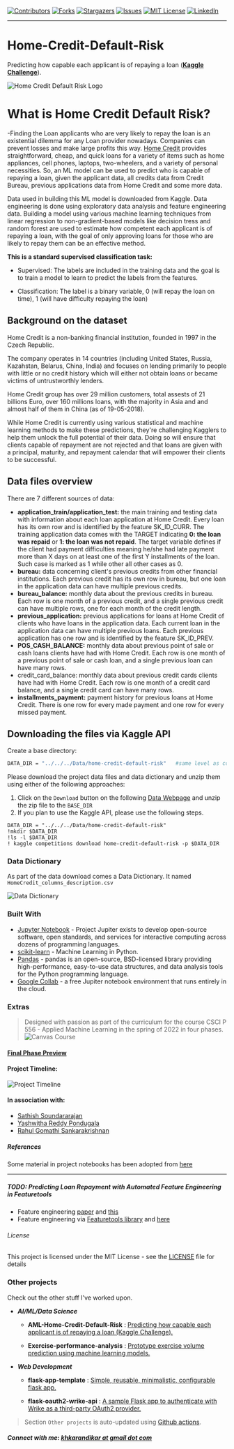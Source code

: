 [![Contributors][contributors-shield]][contributors-url]
[![Forks][forks-shield]][forks-url]
[![Stargazers][stars-shield]][stars-url]
[![Issues][issues-shield]][issues-url]
[![MIT License][license-shield]][license-url]
[![LinkedIn][linkedin-shield]][linkedin-url]

---


# Home-Credit-Default-Risk

Predicting how capable each applicant is of repaying a loan (**[Kaggle Challenge](https://www.kaggle.com/c/home-credit-default-risk)**).

![Home Credit Default Risk Logo](assets/about-us-home-credit.jpg)

# What is Home Credit Default Risk?

-Finding the Loan applicants who are very likely to repay the loan is an existential dilemma for any
Loan provider nowadays. Companies can prevent losses and make large profits this way. [Home
Credit](https://homecredit.ph/) provides straightforward, cheap, and quick loans for a variety of items such as home
appliances, cell phones, laptops, two-wheelers, and a variety of personal necessities. So, an ML
model can be used to predict who is capable of repaying a loan, given the applicant data, all
credits data from Credit Bureau, previous applications data from Home Credit and some more
data.

Data used in building this ML model is downloaded from Kaggle. Data engineering is done
using exploratory data analysis and feature engineering data. Building a model using various
machine learning techniques from linear regression to non-gradient-based models like decision
tress and random forest are used to estimate how competent each applicant is of repaying a
loan, with the goal of only approving loans for those who are likely to repay them can be an
effective method.

__This is a standard supervised classification task:__

+ Supervised: The labels are included in the training data and the goal is to train a model to learn to predict the labels from the features.

+ Classification: The label is a binary variable, 0 (will repay the loan on time), 1 (will have difficulty repaying the loan)

## Background on the dataset
Home Credit is a non-banking financial institution, founded in 1997 in the Czech Republic.

The company operates in 14 countries (including United States, Russia, Kazahstan, Belarus, China, India) and focuses on lending primarily to people with little or no credit history which will either not obtain loans or became victims of untrustworthly lenders.

Home Credit group has over 29 million customers, total assests of 21 billions Euro, over 160 millions loans, with the majority in Asia and and almost half of them in China (as of 19-05-2018).

While Home Credit is currently using various statistical and machine learning methods to make these predictions, they're challenging Kagglers to help them unlock the full potential of their data. Doing so will ensure that clients capable of repayment are not rejected and that loans are given with a principal, maturity, and repayment calendar that will empower their clients to be successful.

## Data files overview
There are 7 different sources of data:

* __application_train/application_test:__ the main training and testing data with information about each loan application at Home Credit. Every loan has its own row and is identified by the feature SK_ID_CURR. The training application data comes with the TARGET indicating __0: the loan was repaid__ or __1: the loan was not repaid__. The target variable defines if the client had payment difficulties meaning he/she had late payment more than X days on at least one of the first Y installments of the loan. Such case is marked as 1 while other all other cases as 0.
* __bureau:__ data concerning client's previous credits from other financial institutions. Each previous credit has its own row in bureau, but one loan in the application data can have multiple previous credits.
* __bureau_balance:__ monthly data about the previous credits in bureau. Each row is one month of a previous credit, and a single previous credit can have multiple rows, one for each month of the credit length.
* __previous_application:__ previous applications for loans at Home Credit of clients who have loans in the application data. Each current loan in the application data can have multiple previous loans. Each previous application has one row and is identified by the feature SK_ID_PREV.
* __POS_CASH_BALANCE:__ monthly data about previous point of sale or cash loans clients have had with Home Credit. Each row is one month of a previous point of sale or cash loan, and a single previous loan can have many rows.
* credit_card_balance: monthly data about previous credit cards clients have had with Home Credit. Each row is one month of a credit card balance, and a single credit card can have many rows.
* __installments_payment:__ payment history for previous loans at Home Credit. There is one row for every made payment and one row for every missed payment.

## Downloading the files via Kaggle API

Create a base directory:

```bash
DATA_DIR = "../../../Data/home-credit-default-risk"   #same level as course repo in the data directory
```

Please download the project data files and data dictionary and unzip them using either of the following approaches:

1. Click on the `Download` button on the following [Data Webpage](https://www.kaggle.com/c/home-credit-default-risk/data) and unzip the  zip file to the `BASE_DIR`
2. If you plan to use the Kaggle API, please use the following steps.

```shell
DATA_DIR = "../../../Data/home-credit-default-risk"   
!mkdir $DATA_DIR
!ls -l $DATA_DIR
! kaggle competitions download home-credit-default-risk -p $DATA_DIR
```

### Data Dictionary

As part of the data download comes a  Data Dictionary. It named `HomeCredit_columns_description.csv`

![Data Dictionary](assets/home_credit.png)


### Built With

* [Jupyter Notebook](http://jupyter.org/) - Project Jupiter exists to develop open-source software, open standards, and services for interactive computing across dozens of programming languages.
* [scikit-learn](http://scikit-learn.org/stable/) - Machine Learning in Python.
* [Pandas](https://pandas.pydata.org/) - pandas is an open-source, BSD-licensed library providing high-performance, easy-to-use data structures, and data analysis tools for the Python programming language.
* [Google Collab](https://colab.research.google.com) - a free Jupiter notebook environment that runs entirely in the cloud.

### Extras

> Designed with passion as part of the curriculum for the course CSCI P 556 - Applied Machine Learning in the spring of 2022 in four phases.
![Canvas Course](assets/MachineLearningHeader.jpg)

#### [Final Phase Preview](https://kiran-karandikar.github.io/AML-Home-Credit-Default-Risk/)

#### Project Timeline:

![Project Timeline](assets/project-timeline.png)
 
#### In association with:

- [Sathish Soundararajan](mailto:satsoun@iu.edu)
- [Yashwitha Reddy Pondugala](mailto:ypondug@iu.edu)
- [Rahul Gomathi Sankarakrishnan](mailto:rgomathi@iu.edu)

#####  References

Some material in project notebooks has been adopted
from [here](https://www.kaggle.com/willkoehrsen/start-here-a-gentle-introduction/notebook)

---


##### TODO: Predicting Loan Repayment with Automated Feature Engineering in Featuretools

* Feature engineering  [paper](https://dai.lids.mit.edu/wp-content/uploads/2017/10/DSAA_DSM_2015.pdf) and [this](https://www.analyticsvidhya.com/blog/2017/08/catboost-automated-categorical-data/)
* Feature engineering via [Featuretools library](https://github.com/Featuretools/predict-loan-repayment/blob/master/Automated%20Loan%20Repayment.ipynb) and [here](https://www.analyticsvidhya.com/blog/2018/08/guide-automated-feature-engineering-featuretools-python/)

###### License

This project is licensed under the MIT License - see the [LICENSE](LICENSE) file
for details


[contributors-shield]: https://img.shields.io/github/contributors/kiran-karandikar/AML-Home-Credit-Default-Risk?style=for-the-badge

[contributors-url]: https://github.com/Kiran-Karandikar/AML-Home-Credit-Default-Risk/graphs/contributors

[forks-shield]: https://img.shields.io/github/forks/Kiran-Karandikar/AML-Home-Credit-Default-Risk?style=for-the-badge

[forks-url]: https://github.com/Kiran-Karandikar/AML-Home-Credit-Default-Risk/network

[stars-shield]: https://img.shields.io/github/stars/Kiran-Karandikar/AML-Home-Credit-Default-Risk?style=for-the-badge

[stars-url]: https://github.com/Kiran-Karandikar/AML-Home-Credit-Default-Risk/stargazers

[issues-shield]: https://img.shields.io/github/issues/Kiran-Karandikar/AML-Home-Credit-Default-Risk?style=for-the-badge

[issues-url]: https://github.com/Kiran-Karandikar/AML-Home-Credit-Default-Risk/issues

[license-shield]: https://img.shields.io/github/license/Kiran-Karandikar/AML-Home-Credit-Default-Risk?style=for-the-badge

[license-url]: https://github.com/Kiran-Karandikar/AML-Home-Credit-Default-Risk/blob/master/LICENSE

[linkedin-shield]: https://img.shields.io/badge/-LinkedIn-black.svg?style=for-the-badge&logo=linkedin&colorB=555

[linkedin-url]: https://linkedin.com/in/kiran-karandikar








### Other projects

Check out the other stuff I've worked upon.

- ___AI/ML/Data Science___

  - **AML-Home-Credit-Default-Risk** : [Predicting how capable each applicant is of repaying a loan \(Kaggle Challenge\).](https://github.com/Kiran-Karandikar/AML-Home-Credit-Default-Risk)

  - **Exercise-performance-analysis** : [Prototype exercise volume prediction using machine learning models.](https://github.com/Kiran-Karandikar/Exercise-performance-analysis)

- ___Web Development___

  - **flask-app-template** : [Simple, reusable, minimalistic, configurable flask app.](https://github.com/Kiran-Karandikar/flask-app-template)

  - **flask-oauth2-wrike-api** : [A sample Flask app to authenticate with Wrike as a third-party OAuth2 provider.](https://github.com/Kiran-Karandikar/flask-oauth2-wrike-api)

> Section `Other projects` is auto-updated using [Github actions](https://github.com/features/actions). 


##### Connect with me: [khkarandikar at gmail dot com](mailto:khkarandikar@gmail.com)
